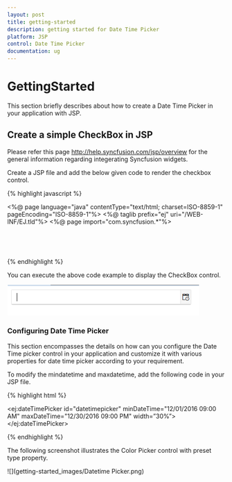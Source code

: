 ```yaml
---
layout: post
title: getting-started
description: getting started for Date Time Picker
platform: JSP
control: Date Time Picker
documentation: ug
---
```


# GettingStarted

This section briefly describes about how to create a Date Time Picker in your application with JSP.

## Create a simple CheckBox in JSP

Please refer this page http://help.syncfusion.com/jsp/overview for the general information regarding integerating Syncfusion widgets.

Create a JSP file and add the below given code to render the checkbox control. 

{% highlight javascript %}

<%@ page language="java" contentType="text/html; charset=ISO-8859-1"
   pageEncoding="ISO-8859-1"%>
<%@ taglib prefix="ej" uri="/WEB-INF/EJ.tld"%>
<%@ page import="com.syncfusion.*"%>
<!DOCTYPE html PUBLIC "-//W3C//DTD HTML 4.01 Transitional//EN" "http://www.w3.org/TR/html4/loose.dtd">
<html>
<head>
<meta http-equiv="Content-Type" content="text/html; charset=ISO-8859-1">
<script type="text/javascript" src="Scripts/jquery-3.1.1.min.js"></script>
<link href="Content/ejthemes/material/ej.web.all.min.css" rel="stylesheet" />
<script type="text/javascript" src="Scripts/ej.web.all.min.js"></script>
<title>Date Time Picker</title>
<style>
.control{
margin-top: 15%;
}
</style>
</head>
<div >
<div class="control" margin=”auto” align=”center”>
<ej:dateTimePicker id="datetimepicker"  width="50%" ></ej:dateTimePicker>
</div>
</div>
</html>

{% endhighlight %}

You can execute the above code example to display the CheckBox control.

![](getting-started_images/Datetimepicker.png) 

### Configuring Date Time Picker

This section encompasses the details on how can you configure the Date Time picker control in your application and customize it with various properties for date time picker according to your requirement.

To modify the mindatetime and maxdatetime, add the following code in your JSP file.

{% highlight html %}


<ej:dateTimePicker id="datetimepicker" minDateTime="12/01/2016 09:00 AM"  maxDateTime="12/30/2016 09:00 PM" width=”30%”></ej:dateTimePicker>


{% endhighlight %}

The following screenshot illustrates the Color Picker control with preset type property.

![](getting-started_images/Datetime Picker.png)
